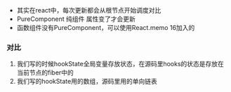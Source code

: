 + 其实在react中，每次更新都会从根节点开始调度对比
+ PureComponent 纯组件 属性变了才会更新
+ 函数组件没有PureComponent，可以使用React.memo 16加入的


### 对比
1. 我们写的时候hookState全局变量存放状态，在源码里hooks的状态是存放在当前节点的fiber中的
2. 我们写的hookState用的数组，源码里用的单向链表